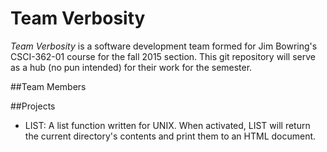 # Team Verbosity
*Team Verbosity* is a software development team formed for Jim Bowring's CSCI-362-01 course for the fall 2015 section. This git repository will serve as a hub (no pun intended) for their work for the semester.

##Team Members


##Projects
 * LIST: A list function written for UNIX. When activated, LIST will return the current directory's contents and print them to an HTML document.